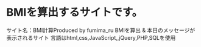 # BMIを算出するサイトです。
サイト名：BMI計算Produced by fumima_ru
BMIを算出 & 本日のメッセージが表示されるサイト
言語はhtml,css,JavaScript,,jQuery,PHP,SQLを使用
